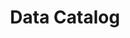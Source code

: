 ---
title: "Data Catalog"
permalink: /docs/data-catalog/
excerpt: "A summary of historical data available from the Mayflower Autonomous Ship."
last_modified_at: 2021-06-07T08:48:05-04:00
toc: true
---